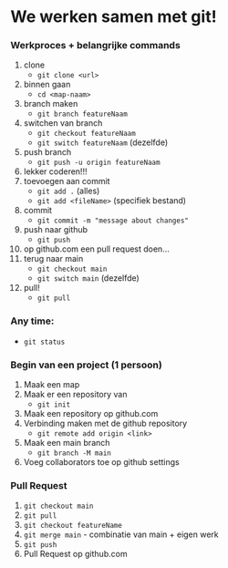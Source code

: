 # We werken samen met git!

### Werkproces + belangrijke commands

1. clone
   - `git clone <url>`
2. binnen gaan
   - `cd <map-naam>`
3. branch maken
   - `git branch featureNaam`
4. switchen van branch
   - `git checkout featureNaam`
   - `git switch featureNaam` (dezelfde)
5. push branch
   - `git push -u origin featureNaam`
6. lekker coderen!!!
7. toevoegen aan commit
   - `git add .` (alles)
   - `git add <fileName>` (specifiek bestand)
8. commit
   - `git commit -m "message about changes"`
9. push naar github
   - `git push`
10. op github.com een pull request doen...
11. terug naar main
    - `git checkout main`
    - `git switch main` (dezelfde)
12. pull!
    - `git pull`

### Any time:

- `git status`

### Begin van een project (1 persoon)

1. Maak een map
2. Maak er een repository van
   - `git init`
3. Maak een repository op github.com
4. Verbinding maken met de github repository
   - `git remote add origin <link>`
5. Maak een main branch
   - `git branch -M main`
6. Voeg collaborators toe op github settings

### Pull Request

1. `git checkout main`
2. `git pull`
3. `git checkout featureName`
4. `git merge main` - combinatie van main + eigen werk
5. `git push`
6. Pull Request op github.com
